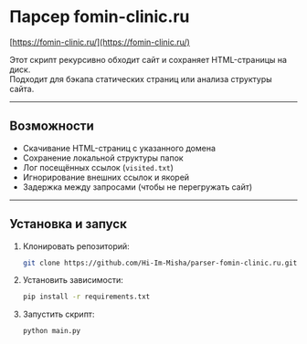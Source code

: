# Парсер fomin-clinic.ru
[https://fomin-clinic.ru/](https://fomin-clinic.ru/)

Этот скрипт рекурсивно обходит сайт и сохраняет HTML-страницы на диск.  
Подходит для бэкапа статических страниц или анализа структуры сайта.

---

## Возможности
- Скачивание HTML-страниц с указанного домена  
- Сохранение локальной структуры папок  
- Лог посещённых ссылок (`visited.txt`)  
- Игнорирование внешних ссылок и якорей  
- Задержка между запросами (чтобы не перегружать сайт)  

---

## Установка и запуск

1. Клонировать репозиторий:
   ```bash
   git clone https://github.com/Hi-Im-Misha/parser-fomin-clinic.ru.git
2. Установить зависимости:
   ```bash
   pip install -r requirements.txt
3. Запустить скрипт:
   ```bash
   python main.py
